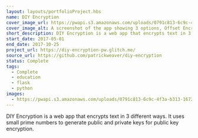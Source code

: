 ```yaml
---
layout: layouts/portfolioProject.hbs
name: DIY Encryption
cover_image_url: https://pwapi.s3.amazonaws.com/uploads/0791c813-6c9c-4f3a-b313-167205f866f0
cover_image_alt: A screenshot of the app showing 3 options, Offset Encryption, Shared Key Encryption, and Public Key Encryption
short_description: DIY Encryption is a web app that encrypts text in 3 different ways. It uses small prime numbers to generate public and private keys for public key encryption.
start_date: 2017-05-01
end_date: 2017-10-25
project_url: https://diy-encryption-pw.glitch.me/
source_url: https://github.com/patrickweaver/diy-encryption
status: Complete
tags:
  - Complete
  - education
  - flask
  - python
images:
  - https://pwapi.s3.amazonaws.com/uploads/0791c813-6c9c-4f3a-b313-167205f866f0
---
```


DIY Encryption is a web app that encrypts text in 3 different ways. It uses small prime numbers to generate public and private keys for public key encryption.
